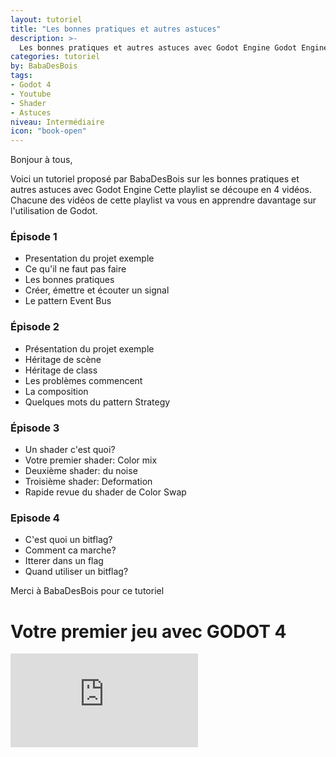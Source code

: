 ```yaml
---
layout: tutoriel
title: "Les bonnes pratiques et autres astuces"
description: >-
  Les bonnes pratiques et autres astuces avec Godot Engine Godot Engine 4
categories: tutoriel
by: BabaDesBois
tags:
- Godot 4
- Youtube
- Shader
- Astuces
niveau: Intermédiaire
icon: "book-open"
---
```

Bonjour à tous,

Voici un tutoriel proposé par BabaDesBois sur les bonnes pratiques et autres astuces avec Godot Engine
Cette playlist se découpe en 4 vidéos. Chacune des vidéos de cette playlist va vous en apprendre davantage sur l'utilisation de Godot.

### Épisode 1
- Presentation du projet exemple
- Ce qu'il ne faut pas faire
- Les bonnes pratiques
- Créer, émettre et écouter un signal
- Le pattern Event Bus

### Épisode 2
- Présentation du projet exemple
- Héritage de scène
- Héritage de class
- Les problèmes commencent
- La composition
- Quelques mots du pattern Strategy

### Épisode 3
- Un shader c'est quoi?
- Votre premier shader: Color mix
- Deuxième shader: du noise
- Troisième shader: Deformation
- Rapide revue du shader de Color Swap

### Episode 4
- C'est quoi un bitflag?
- Comment ca marche?
- Itterer dans un flag
- Quand utiliser un bitflag?

Merci à BabaDesBois pour ce tutoriel

# Votre premier jeu avec GODOT 4
<div class="embed-container">
<iframe src="https://www.youtube.com/embed/_0z5DBN2r3Y?si=G_LZuZp7zbrNaEkF&list=PLeeK5VJQ55mP181LhWknZXJT4377IjfQj" title="YouTube video player" frameborder="0" allow="accelerometer; autoplay; clipboard-write; encrypted-media; gyroscope; picture-in-picture; web-share" referrerpolicy="strict-origin-when-cross-origin" allowfullscreen></iframe>
</div>
